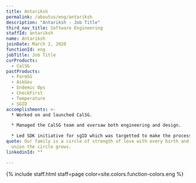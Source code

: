 ```yaml
---
title: Antariksh
permalink: /aboutus/eng/antariksh
description: "Antariksh - Job Title"
third_nav_title: Software Engineering
staffId: antariksh
name: Antariksh
joinDate: March 2, 2020
functionId: eng
jobTitle: Job Title
curProducts:
  - CalSG
pastProducts:
  - FormSG
  - AskGov
  - Endemic Ops
  - CheckFirst
  - Temperature
  - SGID
accomplishments: >-
  * Worked on and launched CalSG. 

  * Managed the CalSG team and oversaw both engineering and design.

  * Led SDK initiative for sgID which was targetted to make the process easier for developers working in common backend languages to implement sgID integrations. 
quote: Our family is a circle of strength of love with every birth and every
  union the circle grows.
linkedinId: ""

---
```


{% include staff.html staff=page color=site.colors.function-colors.eng %}
